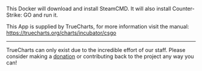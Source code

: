 This Docker will download and install SteamCMD. It will also install Counter-Strike: GO and run it.


This App is supplied by TrueCharts, for more information visit the manual: https://truecharts.org/charts/incubator/csgo

---

TrueCharts can only exist due to the incredible effort of our staff.
Please consider making a [donation](https://truecharts.org/docs/about/sponsor) or contributing back to the project any way you can!
